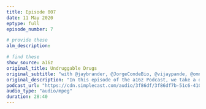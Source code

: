 ```yaml
---
title: Episode 007
date: 11 May 2020
eptype: full
episode_number: 7

# provide these
alm_description: 

# find these
show_source: a16z
original_title: Undruggable Drugs
original_subtitle: "with @jaybrander, @JorgeCondeBio, @vijaypande, @omnivorousread A deep dive into the world of drug development—specifically 'undruggable drugs': a category of protein, protein family or even piece of RNA that’s so difficult to target that many researchers don’t even want to touch it—with Jay Bradner, President of the Novartis Institute for BioMedical Research."
original_description: "In this episode of the a16z Podcast, we take a deep dive into the world of drug development—specifically 'undruggable drugs': a category of protein, protein family or even piece of RNA that’s so difficult to target that many researchers don’t even want to touch it.Jay Bradner, President of the Novartis Institute for BioMedical Research, shares with a16z General Partners Jorge Conde and Vijay Pande, and a16z's Hanne Tidnam, all the new tools, technologies and breakthroughs which are causing the science of therapeutics to explode in some of these areas where it's been incredibly difficult (even impossible) in the past. From molecular glues to cell and gene therapies, Bradner shares the behind-the-scenes science stories of what it really takes to make a new drug that shatters the category of an 'undruggable' target."
podcast_url: "https://cdn.simplecast.com/audio/3f86df/3f86df7b-51c6-4101-88a2-550dba782de8/4b6d2e9e-3733-48f4-8e02-9fa48246d080/jay-bradner-upload-mix-new-intro_tc.mp3?aid=rss_feed"
audio_type: "audio/mpeg"
duration: 28:40
---
```

